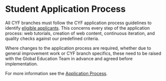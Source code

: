 # Student Application Process

All CYF branches must follow the CYF application process guidelines to identify [eligible applicants](https://docs.codeyourfuture.io/course-processes/before-the-course/course-eligibility). This concerns every step of the application process: web tutorials, creation of web content, continuous iteration, and quality checks against our predefined criteria. 

Where changes to the application process are required, whether due to general improvement work or CYF branch specifics, these need to be raised with the Global Education Team in advance and agreed before implementation. 

For more information see the [Application Process](https://docs.codeyourfuture.io/course-processes/before-the-course/application-process).  


